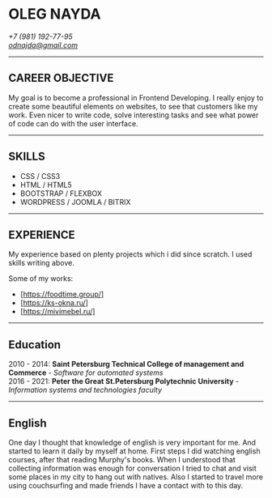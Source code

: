 # OLEG NAYDA

*+7 (981) 192-77-95*<br/>
*odnajda@gmail.com*

-------------------------

## CAREER OBJECTIVE

My goal is to become a professional in Frontend Developing.
I really enjoy to create some beautiful elements on websites,
to see that customers like my work. Even nicer to write code,
solve interesting tasks and see what power of code can do
with the user interface.

-------------------------

## SKILLS

* CSS / CSS3
* HTML / HTML5
* BOOTSTRAP / FLEXBOX
* WORDPRESS / JOOMLA / BITRIX

-------------------------

## EXPERIENCE 

My experience based on plenty projects which i did since scratch.
I used skills writing above.

Some of my works:<br />
* [https://foodtime.group/]
* [https://ks-okna.ru/]
* [https://mivimebel.ru/]

-------------------------

## Education

2010 - 2014: **Saint Petersburg Technical College of management and Commerce** - *Software for automated systems*<br />
2016 - 2021: **Peter the Great St.Petersburg Polytechnic University** - *Information systems and technologies faculty*

-------------------------

## English

One day I thought that knowledge of english is very important for me. And started to learn it daily by myself at home.
First steps I did watching english courses, after that reading Murphy's books. When I understood that collecting
information was enough for conversation I tried to chat and visit some places in my city to hang out with natives.
Also I started to travel more using couchsurfing and made friends I have a contact with to this day.